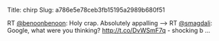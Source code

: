 Title: chirp
Slug: a786e5e78ceb3fb15195a2989b680f51

RT <a href="http://twitter.com/benoonbenoon">@benoonbenoon</a>: Holy crap. Absolutely appalling --&gt; RT <a href="http://twitter.com/smagdali">@smagdali</a>: Google, what were you thinking? <a href="http://t.co/DvWSmF7q">http://t.co/DvWSmF7q</a> - shocking b ...
